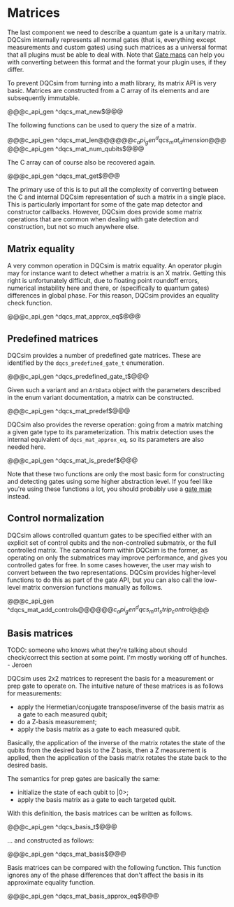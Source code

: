 # Matrices

The last component we need to describe a quantum gate is a unitary matrix.
DQCsim internally represents all normal gates (that is, everything except
measurements and custom gates) using such matrices as a universal format that
all plugins must be able to deal with. Note that [Gate maps](gm.apigen.md) can
help you with converting between this format and the format your plugin uses,
if they differ.

To prevent DQCsim from turning into a math library, its matrix API is very
basic. Matrices are constructed from a C array of its elements and are
subsequently immutable.

@@@c_api_gen ^dqcs_mat_new$@@@

The following functions can be used to query the size of a matrix.

@@@c_api_gen ^dqcs_mat_len$@@@
@@@c_api_gen ^dqcs_mat_dimension$@@@
@@@c_api_gen ^dqcs_mat_num_qubits$@@@

The C array can of course also be recovered again.

@@@c_api_gen ^dqcs_mat_get$@@@

The primary use of this is to put all the complexity of converting between the
C and internal DQCsim representation of such a matrix in a single place. This
is particularly important for some of the gate map detector and constructor
callbacks. However, DQCsim does provide some matrix operations that are common
when dealing with gate detection and construction, but not so much anywhere
else.

## Matrix equality

A very common operation in DQCsim is matrix equality. An operator plugin may
for instance want to detect whether a matrix is an X matrix. Getting this right
is unfortunately difficult, due to floating point roundoff errors, numerical
instability here and there, or (specifically to quantum gates) differences in
global phase. For this reason, DQCsim provides an equality check function.

@@@c_api_gen ^dqcs_mat_approx_eq$@@@

## Predefined matrices

DQCsim provides a number of predefined gate matrices. These are identified by
the `dqcs_predefined_gate_t` enumeration.

@@@c_api_gen ^dqcs_predefined_gate_t$@@@

Given such a variant and an `ArbData` object with the parameters described in
the enum variant documentation, a matrix can be constructed.

@@@c_api_gen ^dqcs_mat_predef$@@@

DQCsim also provides the reverse operation: going from a matrix matching a
given gate type to its parameterization. This matrix detection uses the
internal equivalent of `dqcs_mat_approx_eq`, so its parameters are also needed
here.

@@@c_api_gen ^dqcs_mat_is_predef$@@@

Note that these two functions are only the most basic form for constructing and
detecting gates using some higher abstraction level. If you feel like you're
using these functions a lot, you should probably use a [gate map](gm.apigen.md)
instead.

## Control normalization

DQCsim allows controlled quantum gates to be specified either with an explicit
set of control qubits and the non-controlled submatrix, or the full controlled
matrix. The canonical form within DQCsim is the former, as operating on only
the submatrices may improve performance, and gives you controlled gates for
free. In some cases however, the user may wish to convert between the two
representations. DQCsim provides higher-level functions to do this as part of
the gate API, but you can also call the low-level matrix conversion functions
manually as follows.

@@@c_api_gen ^dqcs_mat_add_controls$@@@
@@@c_api_gen ^dqcs_mat_strip_control$@@@

## Basis matrices

TODO: someone who knows what they're talking about should check/correct this
section at some point. I'm mostly working off of hunches. - Jeroen

DQCsim uses 2x2 matrices to represent the basis for a measurement or prep gate
to operate on. The intuitive nature of these matrices is as follows for
measurements:

 - apply the Hermetian/conjugate transpose/inverse of the basis matrix as a
   gate to each measured qubit;
 - do a Z-basis measurement;
 - apply the basis matrix as a gate to each measured qubit.

Basically, the application of the inverse of the matrix rotates the state of
the qubits from the desired basis to the Z basis, then a Z measurement is
applied, then the application of the basis matrix rotates the state back to
the desired basis.

The semantics for prep gates are basically the same:

 - initialize the state of each qubit to |0>;
 - apply the basis matrix as a gate to each targeted qubit.

With this definition, the basis matrices can be written as follows.

@@@c_api_gen ^dqcs_basis_t$@@@

... and constructed as follows:

@@@c_api_gen ^dqcs_mat_basis$@@@

Basis matrices can be compared with the following function. This function
ignores any of the phase differences that don't affect the basis in its
approximate equality function.

@@@c_api_gen ^dqcs_mat_basis_approx_eq$@@@

